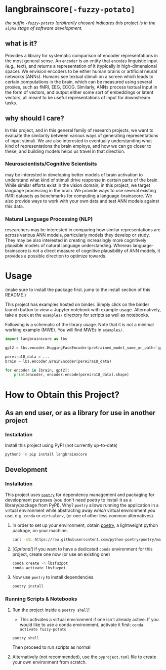 # langbrainscore`[-fuzzy-potato]`
_the suffix `-fuzzy-potato` (arbitrarily chosen) indicates this project is in the `alpha` stage of software development._

## what is it?
Provides a library for systematic comparison of encoder representations in the most general sense.
An `encoder` is an entity that `encode`s linguistic input (e.g., text), and returns a representation of it
(typically in high-dimensional space).
We envision encoders to be either human brains or artificial neural networks (ANNs).
Humans see textual stimuli on a screen which leads to certain computations in the brain,
which can be measured using several proxies, such as fMRI, EEG, ECOG. Similarly, ANNs process textual input
in the form of vectors, and output either some sort of embeddings or latent vectors, all
meant to be useful representations of input for downstream tasks.

## why should I care?
In this project, and in this general family of research projects, we want to evaluate the similarity between
various ways of generating representations of input stimuli. We are also interested in eventually understanding
what kind of representations the brain employs, and how we can go closer to these, and building models helps
us travel in that direction.
### Neuroscientists/Cognitive Scientisits
may be interested in developing better models of brain activation to understand what kind of stimuli drive 
response in certain parts of the brain. While similar efforts exist in the vision domain, in this project,
we target language processing in the brain. We provide ways to use several existing fMRI datasets as benchmarks
for computing a language-brainscore. We also provide ways to work with your own data and test ANN models against
this data.

### Natural Language Processing (NLP)
researchers may be interested in comparing how similar representations are across various ANN models,
particularly models they develop or study. They may be also interested in creating increasingly more
cognitively plausible models of natural language understanding. Whereas language-brainscore is not a direct
measure of cognitive plausibility of ANN models, it provides a possible direction to optimize towards.



# Usage
(make sure to install the package first. jump to the install section of this README.)

This project has examples hosted on binder. Simply click on the binder launch button to view a Jupyter notebook
with example usage.
Alternatively, take a peek at the `examples/` directory for scripts as well as notebooks.

Following is a schematic of the library usage. Note that it is not a minimal working example (MWE). You will
find MWEs in `examples/`.
```python
import langbrainscore as lbs

gpt2 = lbs.encoder.HuggingFaceEncoder(pretrained_model_name_or_path='gpt2')

pereira18_data = ...
brain = lbs.encoder.BrainEncoder(pereira18_data)

for encoder in [brain, gpt2]:
    print(encoder, encoder.encode(pereira18_data).shape)

```


# How to Obtain this Project?
## As an end user, or as a library for use in another project
### Installation
Install this project using PyPI (not currently up-to-date)
```bash
python3 -m pip install langbrainscore
```

## Development
### Installation

This project uses [`poetry`](https://python-poetry.org/) for dependency management and packaging
for development purposes (you don't need poetry to install it as a library/package from PyPI). 
Why? `poetry` allows running the application in a virtual environment while abstracting away *which* 
virtual environment you use, e.g.  `conda` or `virtualenv`, (or one of other less common alternatives). 
<!-- In order to use `poetry` within a conda environment, follow step 2 below (and always activate the conda environment prior to using poetry 
within this project). -->

1. In order to set up your environment, obtain [poetry](https://python-poetry.org/docs/master/#installation), a lightweight python package, on your machine.
    ```bash
    curl -sSL https://raw.githubusercontent.com/python-poetry/poetry/master/install-poetry.py | python -
    ```
2. [*Optional*] If you want to have a dedicated `conda` environment for this project, create one now (or use an existing one)
    ```bash
    conda create -n lbsfuzpot
    conda activate lbsfuzpot
    ```
3. Now use `poetry` to install dependencies
    ```bash
    poetry install
    ```
### Running Scripts & Notebooks

1. Run the project inside a `poetry shell`!
    - This activates a virtual environment if one isn't already active. 
    If you would like to use a conda environment, activate it first: `conda activate fuzzy-potato`
    ```bash
    poetry shell
    ```
    Then proceed to run scripts as normal
    
2. Alternatively (not recommended), use the `pyproject.toml` file to create your own environment
   from scratch.
